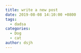 ```yaml
---
title: write a new post
date: 2019-08-08 14:10:00 +0800
tags:
  - dadsa
categories:
  - Dog
  - cat
author: dsjh
---
```

